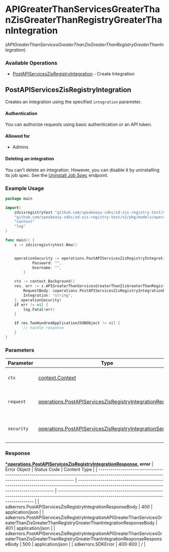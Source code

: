 # APIGreaterThanServicesGreaterThanZisGreaterThanRegistryGreaterThanIntegration
(*APIGreaterThanServicesGreaterThanZisGreaterThanRegistryGreaterThanIntegration*)

### Available Operations

* [PostAPIServicesZisRegistryIntegration](#postapiserviceszisregistryintegration) - Create Integration

## PostAPIServicesZisRegistryIntegration

Creates an integration using the specified `integration` parameter.

#### Authentication

You can authorize requests using basic authentication or an API token.

#### Allowed for

* Admins

#### Deleting an integration

You can't delete an integration. However, you can disable it by uninstalling
its job spec. See the [Uninstall
Job Spec](/api-reference/integration-services/registry/jobspecs/#uninstall-job-spec)
endpoint.

### Example Usage

```go
package main

import(
	zdzisregistrytest "github.com/speakeasy-sdks/zd-zis-registry-test/v2"
	"github.com/speakeasy-sdks/zd-zis-registry-test/v2/pkg/models/operations"
	"context"
	"log"
)

func main() {
    s := zdzisregistrytest.New()


    operationSecurity := operations.PostAPIServicesZisRegistryIntegrationSecurity{
            Password: "",
            Username: "",
        }

    ctx := context.Background()
    res, err := s.APIGreaterThanServicesGreaterThanZisGreaterThanRegistryGreaterThanIntegration.PostAPIServicesZisRegistryIntegration(ctx, operations.PostAPIServicesZisRegistryIntegrationRequest{
        RequestBody: &operations.PostAPIServicesZisRegistryIntegrationRequestBody{},
        Integration: "string",
    }, operationSecurity)
    if err != nil {
        log.Fatal(err)
    }

    if res.TwoHundredApplicationJSONObject != nil {
        // handle response
    }
}
```

### Parameters

| Parameter                                                                                                                                | Type                                                                                                                                     | Required                                                                                                                                 | Description                                                                                                                              |
| ---------------------------------------------------------------------------------------------------------------------------------------- | ---------------------------------------------------------------------------------------------------------------------------------------- | ---------------------------------------------------------------------------------------------------------------------------------------- | ---------------------------------------------------------------------------------------------------------------------------------------- |
| `ctx`                                                                                                                                    | [context.Context](https://pkg.go.dev/context#Context)                                                                                    | :heavy_check_mark:                                                                                                                       | The context to use for the request.                                                                                                      |
| `request`                                                                                                                                | [operations.PostAPIServicesZisRegistryIntegrationRequest](../../pkg/models/operations/postapiserviceszisregistryintegrationrequest.md)   | :heavy_check_mark:                                                                                                                       | The request object to use for the request.                                                                                               |
| `security`                                                                                                                               | [operations.PostAPIServicesZisRegistryIntegrationSecurity](../../pkg/models/operations/postapiserviceszisregistryintegrationsecurity.md) | :heavy_check_mark:                                                                                                                       | The security requirements to use for the request.                                                                                        |


### Response

**[*operations.PostAPIServicesZisRegistryIntegrationResponse](../../pkg/models/operations/postapiserviceszisregistryintegrationresponse.md), error**
| Error Object                                                                                                                                     | Status Code                                                                                                                                      | Content Type                                                                                                                                     |
| ------------------------------------------------------------------------------------------------------------------------------------------------ | ------------------------------------------------------------------------------------------------------------------------------------------------ | ------------------------------------------------------------------------------------------------------------------------------------------------ |
| sdkerrors.PostAPIServicesZisRegistryIntegrationResponseBody                                                                                      | 400                                                                                                                                              | application/json                                                                                                                                 |
| sdkerrors.PostAPIServicesZisRegistryIntegrationAPIGreaterThanServicesGreaterThanZisGreaterThanRegistryGreaterThanIntegrationResponseBody         | 401                                                                                                                                              | application/json                                                                                                                                 |
| sdkerrors.PostAPIServicesZisRegistryIntegrationAPIGreaterThanServicesGreaterThanZisGreaterThanRegistryGreaterThanIntegrationResponseResponseBody | 500                                                                                                                                              | application/json                                                                                                                                 |
| sdkerrors.SDKError                                                                                                                               | 400-600                                                                                                                                          | */*                                                                                                                                              |
